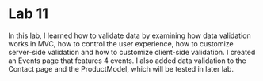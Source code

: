# Lab 11
In this lab, I learned how to validate data by examining how data validation works in MVC, how to control the user experience, how to customize server-side validation and how to customize client-side validation. I created an Events page that features 4 events. I also added data validation to the Contact page and the ProductModel, which will be tested in later lab. 
